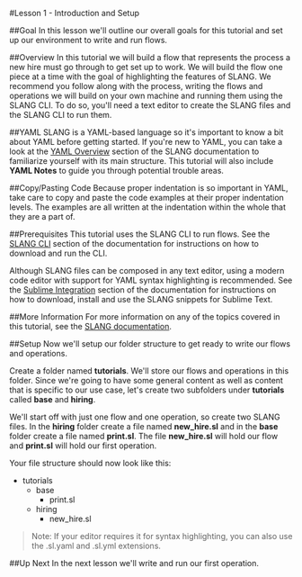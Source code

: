 #Lesson 1 - Introduction and Setup

##Goal
In this lesson we'll outline our overall goals for this tutorial and set up our environment to write and run flows.

##Overview
In this tutorial we will build a flow that represents the process a new hire must go through to get set up to work. We will build the flow one piece at a time with the goal of highlighting the features of SLANG. We recommend you follow along with the process, writing the flows and operations we will build on your own machine and running them using the SLANG CLI. To do so, you'll need a text editor to create the SLANG files and  the SLANG CLI to run them.  

##YAML
SLANG is a YAML-based language so it's important to know a bit about YAML before getting started. If you're new to YAML, you can take a look at the [YAML Overview](#/docs#yaml-overview) section of the SLANG documentation to familiarize yourself with its main structure. This tutorial will also include **YAML Notes** to guide you through potential trouble areas.

##Copy/Pasting Code
Because proper indentation is so important in YAML, take care to copy and paste the code examples at their proper indentation levels. The examples are all written at the indentation within the whole that they are a part of.

##Prerequisites
This tutorial uses the SLANG CLI to run flows. See the [SLANG CLI](#/docs#slang-cli) section of the documentation for instructions on how to download and run the CLI.

Although SLANG files can be composed in any text editor, using a modern code editor with support for YAML syntax highlighting is recommended. See the [Sublime Integration](#/docs#sublime-integration) section of the documentation for instructions on how to download, install and use the SLANG snippets for Sublime Text.

##More Information
For more information on any of the topics covered in this tutorial, see the [SLANG documentation](#/docs#slang).

##Setup
Now we'll setup our folder structure to get ready to write our flows and operations.

Create a folder named **tutorials**. We'll store our flows and operations in this folder. Since we're going to have some general content as well as content that is specific to our use case, let's create two subfolders under **tutorials** called **base** and **hiring**. 

We'll start off with just one flow and one operation, so create two SLANG files. In the **hiring** folder create a file named **new\_hire.sl** and in the **base** folder create a file named **print.sl**. The file **new\_hire.sl** will hold our flow and **print.sl** will hold our first operation.

Your file structure should now look like this:

+ tutorials
  + base
	  + print.sl
  + hiring
	  + new_hire.sl 

> Note: If your editor requires it for syntax highlighting, you can also use the .sl.yaml and .sl.yml extensions. 

##Up Next
In the next lesson we'll write and run our first operation.
